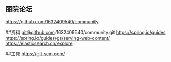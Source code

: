 ## 丽院论坛
https://github.com/1632409540/community

##资料
git@github.com:1632409540/community.git
https://spring.io/guides
https://spring.io/guides/gs/serving-web-content/
https://elasticsearch.cn/explore

##工具
https://git-scm.com/